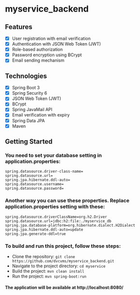 # myservice_backend

## Features

- [x] User registration with email verification
- [x] Authentication with JSON Web Token (JWT)
- [x] Role-based authorization 
- [x] Password encryption using BCrypt
- [x] Email sending mechanism

## Technologies

- [x] Spring Boot 3
- [x] Spring Security 6
- [x] JSON Web Token (JWT)
- [x] BCrypt
- [x] Spring JavaMail API
- [x] Email verification with expiry
- [x] Spring Data JPA
- [x] Maven

## Getting Started

### You need to set your database setting in application.properties:

```
spring.datasource.driver-class-name=
spring.datasource.url=
spring.jpa.hibernate.ddl-auto=
spring.datasource.username=
spring.datasource.password=
```

### Another way you can use these properties. Replace application.properties setting with these:

```
spring.datasource.driverClassName=org.h2.Driver
spring.datasource.url=jdbc:h2:file:./myservice_db
spring.jpa.database-platform=org.hibernate.dialect.H2Dialect
spring.jpa.hibernate.ddl-auto=update
spring.jpa.generate-ddl=true
```

### To build and run this project, follow these steps:

- Clone the repository: `git clone https://github.com/dvcvms/myservice_backend.git`
- Navigate to the project directory: `cd myservice`
- Build the project: `mvn clean install`
- Run the project: `mvn spring-boot:run`

#### The application will be available at http://localhost:8080/
